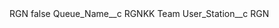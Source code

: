 <?xml version="1.0" encoding="UTF-8"?>
<CustomMetadata xmlns="http://soap.sforce.com/2006/04/metadata" xmlns:xsi="http://www.w3.org/2001/XMLSchema-instance" xmlns:xsd="http://www.w3.org/2001/XMLSchema">
    <label>RGN</label>
    <protected>false</protected>
    <values>
        <field>Queue_Name__c</field>
        <value xsi:type="xsd:string">RGNKK Team</value>
    </values>
    <values>
        <field>User_Station__c</field>
        <value xsi:type="xsd:string">RGN</value>
    </values>
</CustomMetadata>
